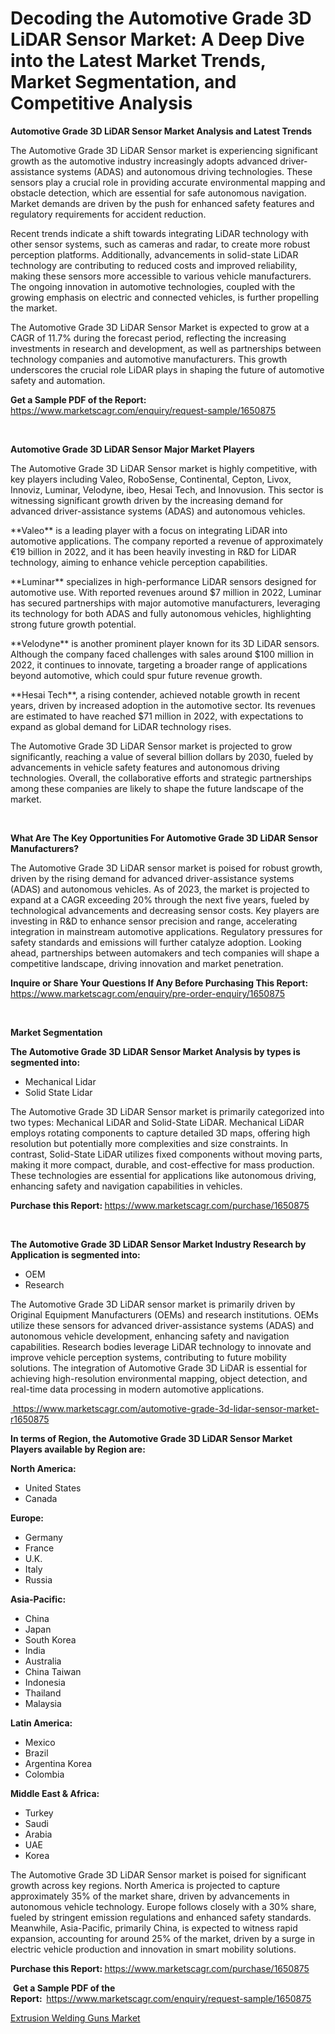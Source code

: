 <p><h1>Decoding the Automotive Grade 3D LiDAR Sensor Market: A Deep Dive into the Latest Market Trends, Market Segmentation, and Competitive Analysis</h1></p><p><strong>Automotive Grade 3D LiDAR Sensor Market Analysis and Latest Trends</strong></p>
<p><p>The Automotive Grade 3D LiDAR Sensor market is experiencing significant growth as the automotive industry increasingly adopts advanced driver-assistance systems (ADAS) and autonomous driving technologies. These sensors play a crucial role in providing accurate environmental mapping and obstacle detection, which are essential for safe autonomous navigation. Market demands are driven by the push for enhanced safety features and regulatory requirements for accident reduction.</p><p>Recent trends indicate a shift towards integrating LiDAR technology with other sensor systems, such as cameras and radar, to create more robust perception platforms. Additionally, advancements in solid-state LiDAR technology are contributing to reduced costs and improved reliability, making these sensors more accessible to various vehicle manufacturers. The ongoing innovation in automotive technologies, coupled with the growing emphasis on electric and connected vehicles, is further propelling the market.</p><p>The Automotive Grade 3D LiDAR Sensor Market is expected to grow at a CAGR of 11.7% during the forecast period, reflecting the increasing investments in research and development, as well as partnerships between technology companies and automotive manufacturers. This growth underscores the crucial role LiDAR plays in shaping the future of automotive safety and automation.</p></p>
<p><strong>Get a Sample PDF of the Report:&nbsp;</strong> <a href="https://www.marketscagr.com/enquiry/request-sample/1650875?utm_campaign=2770&utm_medium=2&utm_source=Github&utm_content=ia&utm_term=23032025&utm_id=automotive-grade-3d-lidar-sensor">https://www.marketscagr.com/enquiry/request-sample/1650875</a></p>
<p>&nbsp;</p>
<p><strong>Automotive Grade 3D LiDAR Sensor Major Market Players</strong></p>
<p><p>The Automotive Grade 3D LiDAR Sensor market is highly competitive, with key players including Valeo, RoboSense, Continental, Cepton, Livox, Innoviz, Luminar, Velodyne, ibeo, Hesai Tech, and Innovusion. This sector is witnessing significant growth driven by the increasing demand for advanced driver-assistance systems (ADAS) and autonomous vehicles.</p><p>**Valeo** is a leading player with a focus on integrating LiDAR into automotive applications. The company reported a revenue of approximately €19 billion in 2022, and it has been heavily investing in R&D for LiDAR technology, aiming to enhance vehicle perception capabilities.</p><p>**Luminar** specializes in high-performance LiDAR sensors designed for automotive use. With reported revenues around $7 million in 2022, Luminar has secured partnerships with major automotive manufacturers, leveraging its technology for both ADAS and fully autonomous vehicles, highlighting strong future growth potential.</p><p>**Velodyne** is another prominent player known for its 3D LiDAR sensors. Although the company faced challenges with sales around $100 million in 2022, it continues to innovate, targeting a broader range of applications beyond automotive, which could spur future revenue growth.</p><p>**Hesai Tech**, a rising contender, achieved notable growth in recent years, driven by increased adoption in the automotive sector. Its revenues are estimated to have reached $71 million in 2022, with expectations to expand as global demand for LiDAR technology rises.</p><p>The Automotive Grade 3D LiDAR Sensor market is projected to grow significantly, reaching a value of several billion dollars by 2030, fueled by advancements in vehicle safety features and autonomous driving technologies. Overall, the collaborative efforts and strategic partnerships among these companies are likely to shape the future landscape of the market.</p></p>
<p>&nbsp;</p>
<p><strong>What Are The Key Opportunities For Automotive Grade 3D LiDAR Sensor Manufacturers?</strong></p>
<p><p>The Automotive Grade 3D LiDAR sensor market is poised for robust growth, driven by the rising demand for advanced driver-assistance systems (ADAS) and autonomous vehicles. As of 2023, the market is projected to expand at a CAGR exceeding 20% through the next five years, fueled by technological advancements and decreasing sensor costs. Key players are investing in R&D to enhance sensor precision and range, accelerating integration in mainstream automotive applications. Regulatory pressures for safety standards and emissions will further catalyze adoption. Looking ahead, partnerships between automakers and tech companies will shape a competitive landscape, driving innovation and market penetration.</p></p>
<p><strong>Inquire or Share Your Questions If Any Before Purchasing This Report:</strong> <a href="https://www.marketscagr.com/enquiry/pre-order-enquiry/1650875?utm_campaign=2770&utm_medium=2&utm_source=Github&utm_content=ia&utm_term=23032025&utm_id=automotive-grade-3d-lidar-sensor">https://www.marketscagr.com/enquiry/pre-order-enquiry/1650875</a></p>
<p>&nbsp;</p>
<p><strong>Market Segmentation</strong></p>
<p><strong>The Automotive Grade 3D LiDAR Sensor Market Analysis by types is segmented into:</strong></p>
<p><ul><li>Mechanical Lidar</li><li>Solid State Lidar</li></ul></p>
<p><p>The Automotive Grade 3D LiDAR Sensor market is primarily categorized into two types: Mechanical LiDAR and Solid-State LiDAR. Mechanical LiDAR employs rotating components to capture detailed 3D maps, offering high resolution but potentially more complexities and size constraints. In contrast, Solid-State LiDAR utilizes fixed components without moving parts, making it more compact, durable, and cost-effective for mass production. These technologies are essential for applications like autonomous driving, enhancing safety and navigation capabilities in vehicles.</p></p>
<p><strong>Purchase this Report:&nbsp;</strong><a href="https://www.marketscagr.com/purchase/1650875?utm_campaign=2770&utm_medium=2&utm_source=Github&utm_content=ia&utm_term=23032025&utm_id=automotive-grade-3d-lidar-sensor">https://www.marketscagr.com/purchase/1650875</a></p>
<p>&nbsp;</p>
<p><strong>The Automotive Grade 3D LiDAR Sensor Market Industry Research by Application is segmented into:</strong></p>
<p><ul><li>OEM</li><li>Research</li></ul></p>
<p><p>The Automotive Grade 3D LiDAR sensor market is primarily driven by Original Equipment Manufacturers (OEMs) and research institutions. OEMs utilize these sensors for advanced driver-assistance systems (ADAS) and autonomous vehicle development, enhancing safety and navigation capabilities. Research bodies leverage LiDAR technology to innovate and improve vehicle perception systems, contributing to future mobility solutions. The integration of Automotive Grade 3D LiDAR is essential for achieving high-resolution environmental mapping, object detection, and real-time data processing in modern automotive applications.</p></p>
<p><a href="https://www.marketscagr.com/automotive-grade-3d-lidar-sensor-market-r1650875?utm_campaign=2770&utm_medium=2&utm_source=Github&utm_content=ia&utm_term=23032025&utm_id=automotive-grade-3d-lidar-sensor">&nbsp;https://www.marketscagr.com/automotive-grade-3d-lidar-sensor-market-r1650875</a></p>
<p><strong>In terms of Region, the Automotive Grade 3D LiDAR Sensor Market Players available by Region are:</strong></p>
<p>
    <p> <strong> North America: </strong>
        <ul>
            <li>United States</li>
            <li>Canada</li>
        </ul>
        </p> 
    <p> <strong> Europe: </strong>
        <ul>
            <li>Germany</li>
            <li>France</li>
            <li>U.K.</li>
            <li>Italy</li>
            <li>Russia</li>
        </ul>
        </p> 
    <p> <strong> Asia-Pacific: </strong>
        <ul>
            <li>China</li>
            <li>Japan</li>
            <li>South Korea</li>
            <li>India</li>
            <li>Australia</li>
            <li>China Taiwan</li>
            <li>Indonesia</li>
            <li>Thailand</li>
            <li>Malaysia</li>
        </ul>
        </p> 
    <p> <strong> Latin America: </strong>
        <ul>
            <li>Mexico</li>
            <li>Brazil</li>
            <li>Argentina Korea</li>
            <li>Colombia</li>
        </ul>
        </p> 
    <p> <strong> Middle East & Africa: </strong>
        <ul>
            <li>Turkey</li>
            <li>Saudi</li>
            <li>Arabia</li>
            <li>UAE</li>
            <li>Korea</li>
        </ul>
    </p>
    </p>
<p><p>The Automotive Grade 3D LiDAR Sensor market is poised for significant growth across key regions. North America is projected to capture approximately 35% of the market share, driven by advancements in autonomous vehicle technology. Europe follows closely with a 30% share, fueled by stringent emission regulations and enhanced safety standards. Meanwhile, Asia-Pacific, primarily China, is expected to witness rapid expansion, accounting for around 25% of the market, driven by a surge in electric vehicle production and innovation in smart mobility solutions.</p></p>
<p><strong>Purchase this Report: </strong><a href="https://www.marketscagr.com/purchase/1650875?utm_campaign=2770&utm_medium=2&utm_source=Github&utm_content=ia&utm_term=23032025&utm_id=automotive-grade-3d-lidar-sensor">https://www.marketscagr.com/purchase/1650875</a></p>
<p>&nbsp;<strong>Get a Sample PDF of the Report:&nbsp;&nbsp;</strong><a href="https://www.marketscagr.com/enquiry/request-sample/1650875?utm_campaign=2770&utm_medium=2&utm_source=Github&utm_content=ia&utm_term=23032025&utm_id=automotive-grade-3d-lidar-sensor">https://www.marketscagr.com/enquiry/request-sample/1650875</a></p>
<p><strong></strong></p>
<p><p><a href="https://github.com/tselahiara/Market-Research-Report-List-1/blob/main/extrusion-welding-guns-market.md?utm_campaign=2770&utm_medium=2&utm_source=Github&utm_content=ia&utm_term=23032025&utm_id=automotive-grade-3d-lidar-sensor">Extrusion Welding Guns Market</a></p></p>